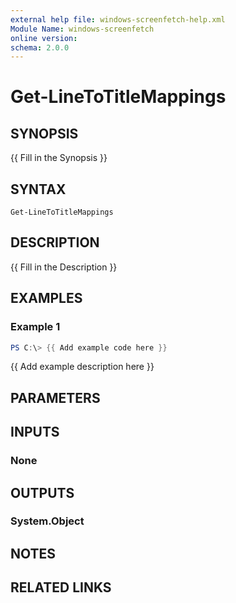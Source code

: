 ```yaml
---
external help file: windows-screenfetch-help.xml
Module Name: windows-screenfetch
online version:
schema: 2.0.0
---
```


# Get-LineToTitleMappings

## SYNOPSIS
{{ Fill in the Synopsis }}

## SYNTAX

```
Get-LineToTitleMappings
```

## DESCRIPTION
{{ Fill in the Description }}

## EXAMPLES

### Example 1
```powershell
PS C:\> {{ Add example code here }}
```

{{ Add example description here }}

## PARAMETERS

## INPUTS

### None

## OUTPUTS

### System.Object
## NOTES

## RELATED LINKS
